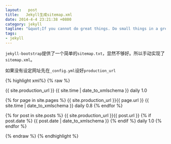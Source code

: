 ```yaml
--- 
layout:   post
title:   Jekyll生成sitemap.xml
date: 2014-4-4 23:21:38 +0800
category: jekyll
tagline: "&quot;If you cannot do great things. Do small things in a great way.&quot; -Napoleon Hill"
tags: 
- jekyll
---
```


`jekyll-bootstrap`提供了一个简单的`sitemap.txt`，显然不够好。所以手动实现了`sitemap.xml`。

如果没有设定网址先在`_config.yml`设好`production_url`

{% highlight xml%}
{% raw %}
<?xml version="1.0" encoding="UTF-8"?>
<urlset
      xmlns="http://www.sitemaps.org/schemas/sitemap/0.9"
      xmlns:xsi="http://www.w3.org/2001/XMLSchema-instance"
      xsi:schemaLocation="http://www.sitemaps.org/schemas/sitemap/0.9
            http://www.sitemaps.org/schemas/sitemap/0.9/sitemap.xsd">

<url>
  <loc>{{ site.production_url }}</loc>
  <lastmod>{{ site.time | date_to_xmlschema }}</lastmod>
  <changefreq>daily</changefreq>
  <priority>1.0</priority>
</url>

{% for page in site.pages %}
<url>
  <loc>{{ site.production_url }}{{ page.url }}</loc>
  <lastmod>{{ site.time | date_to_xmlschema }}</lastmod>
  <changefreq>daily</changefreq>
  <priority>0.8</priority>
</url>
{% endfor %}

{% for post in site.posts %}
<url>
  <loc>{{ site.production_url }}{{ post.url }}</loc>
  {% if post.date %}
  <lastmod>{{ post.date | date_to_xmlschema }}</lastmod>
  {% endif %}
  <changefreq>daily</changefreq>
  <priority>1.0</priority>
</url>
{% endfor %}

</urlset>
{% endraw %}
{% endhighlight %}
